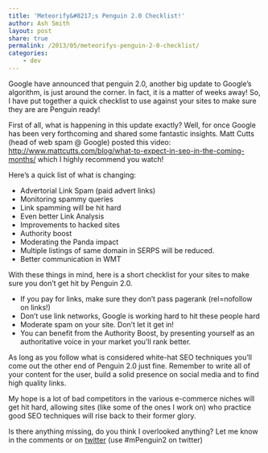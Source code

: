 ```yaml
---
title: 'Meteorify&#8217;s Penguin 2.0 Checklist!'
author: Ash Smith
layout: post
share: true
permalink: /2013/05/meteorifys-penguin-2-0-checklist/
categories:
    - dev
---
```

Google have announced that penguin 2.0, another big update to Google&#8217;s algorithm, is just around the corner. In fact, it is a matter of weeks away! So, I have put together a quick checklist to use against your sites to make sure they are are Penguin ready!

First of all, what is happening in this update exactly? Well, for once Google has been very forthcoming and shared some fantastic insights. Matt Cutts (head of web spam @ Google) posted this video: <http://www.mattcutts.com/blog/what-to-expect-in-seo-in-the-coming-months/> which I highly recommend you watch!

Here&#8217;s a quick list of what is changing:

*   Advertorial Link Spam (paid advert links)
*   Monitoring spammy queries
*   Link spamming will be hit hard
*   Even better Link Analysis
*   Improvements to hacked sites
*   Authority boost
*   Moderating the Panda impact
*   Multiple listings of same domain in SERPS will be reduced.
*   Better communication in WMT

With these things in mind, here is a short checklist for your sites to make sure you don&#8217;t get hit by Penguin 2.0.

*   If you pay for links, make sure they don&#8217;t pass pagerank (rel=nofollow on links!)
*   Don&#8217;t use link networks, Google is working hard to hit these people hard
*   Moderate spam on your site. Don&#8217;t let it get in!
*   You can benefit from the Authority Boost, by presenting yourself as an authoritative voice in your market you&#8217;ll rank better.

As long as you follow what is considered white-hat SEO techniques you&#8217;ll come out the other end of Penguin 2.0 just fine. Remember to write all of your content for the user, build a solid presence on social media and to find high quality links.

My hope is a lot of bad competitors in the various e-commerce niches will get hit hard, allowing sites (like some of the ones I work on) who practice good SEO techniques will rise back to their former glory.

Is there anything missing, do you think I overlooked anything? Let me know in the comments or on [twitter][1] (use #mPenguin2 on twitter)

 [1]: http://www.twitter.com/Meteorify

